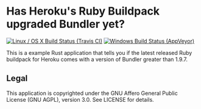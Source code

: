 # Has Heroku's Ruby Buildpack upgraded Bundler yet?

[![Linux / OS X Build Status (Travis CI)](https://travis-ci.org/malept/hasbuildpackbundlerupgradedyet.svg?branch=master)](https://travis-ci.org/malept/hasbuildpackbundlerupgradedyet)
[![Windows Build Status (AppVeyor)](https://ci.appveyor.com/api/projects/status/eqy5m69di4luooge?svg=true)](https://ci.appveyor.com/project/malept/hasbuildpackbundlerupgradedyet)

This is a example Rust application that tells you if the latest released Ruby buildpack for Heroku
comes with a version of Bundler greater than 1.9.7.

## Legal

This application is copyrighted under the GNU Affero General Public License (GNU AGPL), version 3.0. See LICENSE for details.

